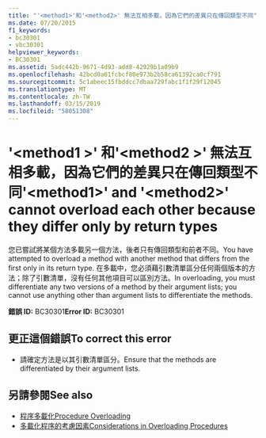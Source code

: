 ```yaml
---
title: "'<method1>'和'<method2>' 無法互相多載，因為它們的差異只在傳回類型不同"
ms.date: 07/20/2015
f1_keywords:
- bc30301
- vbc30301
helpviewer_keywords:
- BC30301
ms.assetid: 5adc442b-9671-4d93-add8-42929b1a09b9
ms.openlocfilehash: 42bcd0a61fcbcf80e973b2b58ca61392ca0cf791
ms.sourcegitcommit: 5c1abeec15fbddcc7dbaa729fabc1f1f29f12045
ms.translationtype: MT
ms.contentlocale: zh-TW
ms.lasthandoff: 03/15/2019
ms.locfileid: "58051308"
---
```

# <a name="method1-and-method2-cannot-overload-each-other-because-they-differ-only-by-return-types"></a><span data-ttu-id="dab24-102">'\<method1 >' 和'\<method2 >' 無法互相多載，因為它們的差異只在傳回類型不同</span><span class="sxs-lookup"><span data-stu-id="dab24-102">'\<method1>' and '\<method2>' cannot overload each other because they differ only by return types</span></span>
<span data-ttu-id="dab24-103">您已嘗試將某個方法多載另一個方法，後者只有傳回類型和前者不同。</span><span class="sxs-lookup"><span data-stu-id="dab24-103">You have attempted to overload a method with another method that differs from the first only in its return type.</span></span> <span data-ttu-id="dab24-104">在多載中，您必須藉引數清單區分任何兩個版本的方法；除了引數清單，沒有任何其他項目可以區別方法。</span><span class="sxs-lookup"><span data-stu-id="dab24-104">In overloading, you must differentiate any two versions of a method by their argument lists; you cannot use anything other than argument lists to differentiate the methods.</span></span>  
  
 <span data-ttu-id="dab24-105">**錯誤 ID:** BC30301</span><span class="sxs-lookup"><span data-stu-id="dab24-105">**Error ID:** BC30301</span></span>  
  
## <a name="to-correct-this-error"></a><span data-ttu-id="dab24-106">更正這個錯誤</span><span class="sxs-lookup"><span data-stu-id="dab24-106">To correct this error</span></span>  
  
-   <span data-ttu-id="dab24-107">請確定方法是以其引數清單區分。</span><span class="sxs-lookup"><span data-stu-id="dab24-107">Ensure that the methods are differentiated by their argument lists.</span></span>  
  
## <a name="see-also"></a><span data-ttu-id="dab24-108">另請參閱</span><span class="sxs-lookup"><span data-stu-id="dab24-108">See also</span></span>

- [<span data-ttu-id="dab24-109">程序多載化</span><span class="sxs-lookup"><span data-stu-id="dab24-109">Procedure Overloading</span></span>](../../visual-basic/programming-guide/language-features/procedures/procedure-overloading.md)
- [<span data-ttu-id="dab24-110">多載化程序的考慮因素</span><span class="sxs-lookup"><span data-stu-id="dab24-110">Considerations in Overloading Procedures</span></span>](../../visual-basic/programming-guide/language-features/procedures/considerations-in-overloading-procedures.md)
